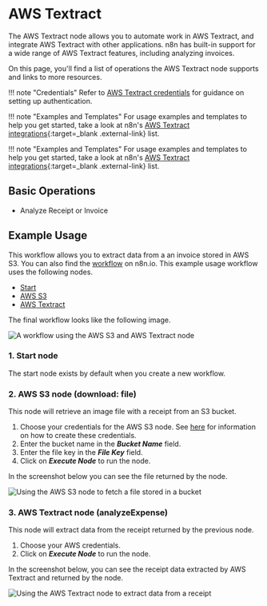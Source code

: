 # AWS Textract

The AWS Textract node allows you to automate work in AWS Textract, and integrate AWS Textract with other applications. n8n has built-in support for a wide range of AWS Textract features, including analyzing invoices.

On this page, you'll find a list of operations the AWS Textract node supports and links to more resources.

!!! note "Credentials"
    Refer to [AWS Textract credentials](https://docs.n8n.io/integrations/builtin/credentials/aws/) for guidance on setting up authentication. 

!!! note "Examples and Templates"
    For usage examples and templates to help you get started, take a look at n8n's [AWS Textract integrations](https://n8n.io/integrations/aws-textract/){:target=_blank .external-link} list.


!!! note "Examples and Templates"
  For usage examples and templates to help you get started, take a look at n8n's [AWS Textract integrations](https://n8n.io/integrations/aws-textract/){:target=_blank .external-link} list.

## Basic Operations

- Analyze Receipt or Invoice

## Example Usage

This workflow allows you to extract data from a an invoice stored in AWS S3. You can also find the [workflow](https://n8n.io/workflows/1282) on n8n.io. This example usage workflow uses the following nodes.
- [Start](/integrations/builtin/core-nodes/n8n-nodes-base.start/)
- [AWS S3](/integrations/builtin/app-nodes/n8n-nodes-base.awsS3/)
- [AWS Textract]()

The final workflow looks like the following image.

![A workflow using the AWS S3 and AWS Textract node](/_images/integrations/builtin/app-nodes/awstextract/workflow.png)

### 1. Start node

The start node exists by default when you create a new workflow.

### 2. AWS S3 node (download: file)

This node will retrieve an image file with a receipt from an S3 bucket.

1. Choose your credentials for the AWS S3 node. See [here](/integrations/builtin/credentials/aws/) for information on how to create these credentials.
2. Enter the bucket name in the ***Bucket Name*** field.
3. Enter the file key in the ***File Key*** field.
4. Click on ***Execute Node*** to run the node.

In the screenshot below you can see the file returned by the node.

![Using the AWS S3 node to fetch a file stored in a bucket](/_images/integrations/builtin/app-nodes/awstextract/awss3_node.png)

### 3. AWS Textract node (analyzeExpense)

This node will extract data from the receipt returned by the previous node.

1. Choose your AWS credentials.
2. Click on ***Execute Node*** to run the node.

In the screenshot below, you can see the receipt data extracted by AWS Textract and returned by the node.

![Using the AWS Textract node to extract data from a receipt](/_images/integrations/builtin/app-nodes/awstextract/awstextract_node.png)
